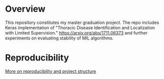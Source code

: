 # Overview
This repository constitutes my master graduation project. The repo includes Keras implementation of 
"Thoracic Disease Identification and Localization with Limited Supervision." https://arxiv.org/abs/1711.06373
and further experiments on evaluating stability of MIL algorithms.

# Reproducibility 
[More on reproducibility and project structure](reproducibility_project.md)